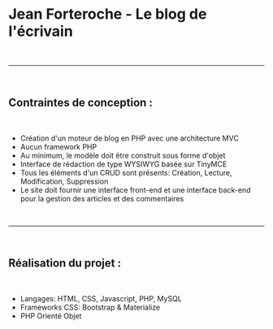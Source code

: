 <h1>Jean Forteroche - Le blog de l'écrivain</h1>
<br>
  <hr>
<br>
<h2>Contraintes de conception :</h2>
<br>
<ul>
  <li>Création d'un moteur de blog en PHP avec une architecture MVC</li>
  <li>Aucun framework PHP</li>
  <li>Au minimum, le modèle doit être construit sous forme d'objet</li>
  <li>Interface de rédaction de type WYSIWYG basée sur TinyMCE</li>
  <li>Tous les éléments d'un CRUD sont présents: Création, Lecture, Modification, Suppression</li>
  <li>Le site doit fournir une interface front-end et une interface back-end pour la gestion des articles et des commentaires</li>
</ul>
<br>
<hr>
<br>
<h2>Réalisation du projet :</h2>
<br>
<ul>
  <li>Langages: HTML, CSS, Javascript, PHP, MySQL</li>
  <li>Frameworks CSS: Bootstrap & Materialize</li>
  <li>PHP Orienté Objet</li>
</ul>
<br>
<br>
